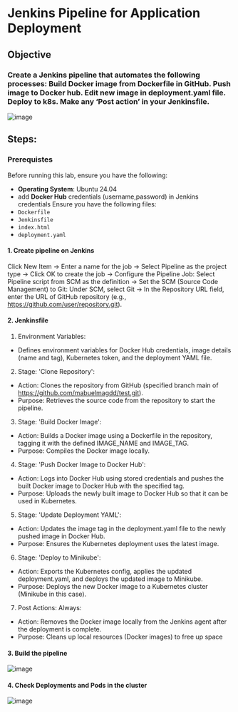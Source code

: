 #  Jenkins Pipeline for Application Deployment

## **Objective**

### Create a Jenkins pipeline that automates the following processes: Build Docker image from Dockerfile in GitHub. Push image to Docker hub. Edit new image in deployment.yaml file. Deploy to k8s. Make any ‘Post action’ in your Jenkinsfile.
![image](https://github.com/user-attachments/assets/b6df466a-1c2e-4c18-a524-a2d6538ebdc7)

## **Steps:**

### **Prerequistes**
Before running this lab, ensure you have the following:
- **Operating System**: Ubuntu 24.04
- add **Docker Hub** credentials (username,password) in Jenkins credentials 
Ensure you have the following files:
- `Dockerfile`
- `Jenkinsfile`
- `index.html`
- `deployment.yaml`
     
#### 1. Create pipeline on Jenkins

Click New Item -> Enter a name for the job -> Select Pipeline as the project type -> Click OK to create the job -> Configure the Pipeline Job: Select Pipeline script from SCM as the definition -> Set the SCM (Source Code Management) to Git: Under SCM, select Git ->
In the Repository URL field, enter the URL of GitHub repository (e.g., https://github.com/user/repository.git).

#### 2. Jenkinsfile 

1. Environment Variables:
- Defines environment variables for Docker Hub credentials, image details (name and tag), Kubernetes token, and the deployment YAML file.
2. Stage: 'Clone Repository':
- Action: Clones the repository from GitHub (specified branch main of https://github.com/mabuelmagdd/test.git).
- Purpose: Retrieves the source code from the repository to start the pipeline.
3. Stage: 'Build Docker Image':
- Action: Builds a Docker image using a Dockerfile in the repository, tagging it with the defined IMAGE_NAME and IMAGE_TAG.
- Purpose: Compiles the Docker image locally.
4. Stage: 'Push Docker Image to Docker Hub':
- Action: Logs into Docker Hub using stored credentials and pushes the built Docker image to Docker Hub with the specified tag.
- Purpose: Uploads the newly built image to Docker Hub so that it can be used in Kubernetes.
5. Stage: 'Update Deployment YAML':
- Action: Updates the image tag in the deployment.yaml file to the newly pushed image in Docker Hub.
- Purpose: Ensures the Kubernetes deployment uses the latest image.
6. Stage: 'Deploy to Minikube':
- Action: Exports the Kubernetes config, applies the updated deployment.yaml, and deploys the updated image to Minikube.
- Purpose: Deploys the new Docker image to a Kubernetes cluster (Minikube in this case).
7. Post Actions: Always:
- Action: Removes the Docker image locally from the Jenkins agent after the deployment is complete.
- Purpose: Cleans up local resources (Docker images) to free up space
 
 #### 3. Build the pipeline
![image](https://github.com/user-attachments/assets/435acaf6-da2d-4e09-94a9-a7de40554e5f)

 #### 4. Check Deployments and Pods in the cluster  
![image](https://github.com/user-attachments/assets/33f4bdd7-6a9d-4dad-9b99-c32437cdd72b)


